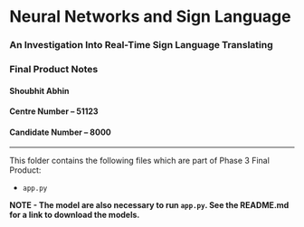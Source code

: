 # Neural Networks and Sign Language
### An Investigation Into Real-Time Sign Language Translating

### Final Product Notes

#### Shoubhit Abhin
#### Centre Number – 51123
#### Candidate Number – 8000

---

This folder contains the following files which are part of Phase 3 Final Product:

* ```app.py```

**NOTE - The model are also necessary to run ```app.py```. See the README.md for a link to download the models.**

